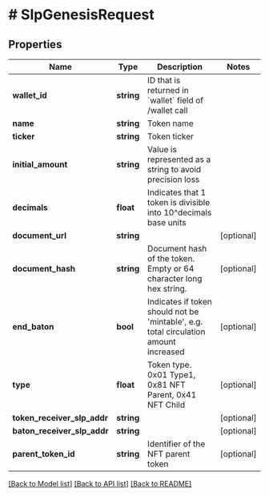 # # SlpGenesisRequest

## Properties

Name | Type | Description | Notes
------------ | ------------- | ------------- | -------------
**wallet_id** | **string** | ID that is returned in &#x60;wallet&#x60; field of /wallet call | 
**name** | **string** | Token name | 
**ticker** | **string** | Token ticker | 
**initial_amount** | **string** | Value is represented as a string to avoid precision loss | 
**decimals** | **float** | Indicates that 1 token is divisible into 10^decimals base units | 
**document_url** | **string** |  | [optional] 
**document_hash** | **string** | Document hash of the token. Empty or 64 character long hex string. | [optional] 
**end_baton** | **bool** | Indicates if token should not be &#39;mintable&#39;, e.g. total circulation amount increased | [optional] 
**type** | **float** | Token type. 0x01 Type1, 0x81 NFT Parent, 0x41 NFT Child | [optional] 
**token_receiver_slp_addr** | **string** |  | [optional] 
**baton_receiver_slp_addr** | **string** |  | [optional] 
**parent_token_id** | **string** | Identifier of the NFT parent token | [optional] 

[[Back to Model list]](../../README.md#documentation-for-models) [[Back to API list]](../../README.md#documentation-for-api-endpoints) [[Back to README]](../../README.md)


